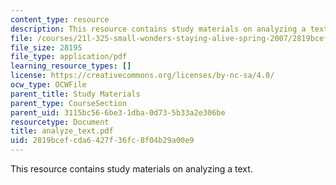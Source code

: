```yaml
---
content_type: resource
description: This resource contains study materials on analyzing a text.
file: /courses/21l-325-small-wonders-staying-alive-spring-2007/2819bcefcda6427f36fc8f04b29a00e9_analyze_text.pdf
file_size: 28195
file_type: application/pdf
learning_resource_types: []
license: https://creativecommons.org/licenses/by-nc-sa/4.0/
ocw_type: OCWFile
parent_title: Study Materials
parent_type: CourseSection
parent_uid: 3115bc56-6be3-1dba-0d73-5b33a2e306be
resourcetype: Document
title: analyze_text.pdf
uid: 2819bcef-cda6-427f-36fc-8f04b29a00e9
---
```

This resource contains study materials on analyzing a text.